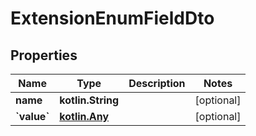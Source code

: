 
# ExtensionEnumFieldDto

## Properties
Name | Type | Description | Notes
------------ | ------------- | ------------- | -------------
**name** | **kotlin.String** |  |  [optional]
**&#x60;value&#x60;** | [**kotlin.Any**](.md) |  |  [optional]



